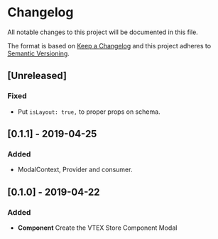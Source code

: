 # Changelog

All notable changes to this project will be documented in this file.

The format is based on [Keep a Changelog](http://keepachangelog.com/en/1.0.0/)
and this project adheres to [Semantic Versioning](http://semver.org/spec/v2.0.0.html).

## [Unreleased]
### Fixed
- Put `isLayout: true,` to proper props on schema.

## [0.1.1] - 2019-04-25
### Added
- ModalContext, Provider and consumer.

## [0.1.0] - 2019-04-22

### Added

- **Component** Create the VTEX Store Component Modal
